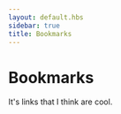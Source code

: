 ```yaml
---
layout: default.hbs
sidebar: true
title: Bookmarks
---
```

# Bookmarks

It's links that I think are cool.
